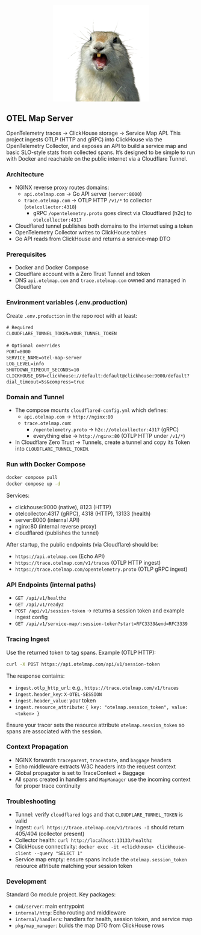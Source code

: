 

<p align="center">
  <img src="assets/otelmap.png" alt="OTELMAP" width="256" />
</p>

## OTEL Map Server

OpenTelemetry traces → ClickHouse storage → Service Map API. This project ingests OTLP (HTTP and gRPC) into ClickHouse via the OpenTelemetry Collector, and exposes an API to build a service map and basic SLO-style stats from collected spans. It’s designed to be simple to run with Docker and reachable on the public internet via a Cloudflare Tunnel.

### Architecture
- NGINX reverse proxy routes domains:
  - `api.otelmap.com` → Go API server (`server:8000`)
  - `trace.otelmap.com` → OTLP HTTP `/v1/*` to collector (`otelcollector:4318`)
    - gRPC `/opentelemetry.proto` goes direct via Cloudflared (h2c) to `otelcollector:4317`
- Cloudflared tunnel publishes both domains to the internet using a token
- OpenTelemetry Collector writes to ClickHouse tables
- Go API reads from ClickHouse and returns a service-map DTO

### Prerequisites
- Docker and Docker Compose
- Cloudflare account with a Zero Trust Tunnel and token
- DNS `api.otelmap.com` and `trace.otelmap.com` owned and managed in Cloudflare

### Environment variables (.env.production)
Create `.env.production` in the repo root with at least:

```env
# Required
CLOUDFLARE_TUNNEL_TOKEN=YOUR_TUNNEL_TOKEN

# Optional overrides
PORT=8000
SERVICE_NAME=otel-map-server
LOG_LEVEL=info
SHUTDOWN_TIMEOUT_SECONDS=10
CLICKHOUSE_DSN=clickhouse://default:default@clickhouse:9000/default?dial_timeout=5s&compress=true
```

### Domain and Tunnel
- The compose mounts `cloudflared-config.yml` which defines:
  - `api.otelmap.com` → `http://nginx:80`
  - `trace.otelmap.com`:
    - `/opentelemetry.proto` → `h2c://otelcollector:4317` (gRPC)
    - everything else → `http://nginx:80` (OTLP HTTP under `/v1/*`)
- In Cloudflare Zero Trust → Tunnels, create a tunnel and copy its Token into `CLOUDFLARE_TUNNEL_TOKEN`.

### Run with Docker Compose

```bash
docker compose pull
docker compose up -d
```

Services:
- clickhouse:9000 (native), 8123 (HTTP)
- otelcollector:4317 (gRPC), 4318 (HTTP), 13133 (health)
- server:8000 (internal API)
- nginx:80 (internal reverse proxy)
- cloudflared (publishes the tunnel)

After startup, the public endpoints (via Cloudflare) should be:
- `https://api.otelmap.com` (Echo API)
- `https://trace.otelmap.com/v1/traces` (OTLP HTTP ingest)
- `https://trace.otelmap.com/opentelemetry.proto` (OTLP gRPC ingest)

### API Endpoints (internal paths)
- `GET /api/v1/healthz`
- `GET /api/v1/readyz`
- `POST /api/v1/session-token` → returns a session token and example ingest config
- `GET /api/v1/service-map/:session-token?start=RFC3339&end=RFC3339`

### Tracing Ingest
Use the returned token to tag spans. Example (OTLP HTTP):

```bash
curl -X POST https://api.otelmap.com/api/v1/session-token
```

The response contains:
- `ingest.otlp_http_url`: e.g., `https://trace.otelmap.com/v1/traces`
- `ingest.header_key`: `X-OTEL-SESSION`
- `ingest.header_value`: your token
- `ingest.resource_attribute`: `{ key: "otelmap.session_token", value: <token> }`

Ensure your tracer sets the resource attribute `otelmap.session_token` so spans are associated with the session.

### Context Propagation
- NGINX forwards `traceparent`, `tracestate`, and `baggage` headers
- Echo middleware extracts W3C headers into the request context
- Global propagator is set to TraceContext + Baggage
- All spans created in handlers and `MapManager` use the incoming context for proper trace continuity

### Troubleshooting
- Tunnel: verify `cloudflared` logs and that `CLOUDFLARE_TUNNEL_TOKEN` is valid
- Ingest: `curl https://trace.otelmap.com/v1/traces -I` should return 405/404 (collector present)
- Collector health: `curl http://localhost:13133/healthz`
- ClickHouse connectivity: `docker exec -it <clickhouse> clickhouse-client --query "SELECT 1"`
- Service map empty: ensure spans include the `otelmap.session_token` resource attribute matching your session token

### Development
Standard Go module project. Key packages:
- `cmd/server`: main entrypoint
- `internal/http`: Echo routing and middleware
- `internal/handlers`: handlers for health, session token, and service map
- `pkg/map_manager`: builds the map DTO from ClickHouse rows


